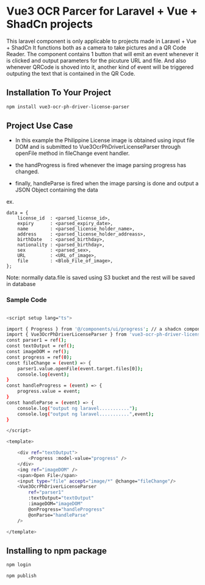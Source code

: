 # Vue3 OCR Parcer for Laravel + Vue + ShadCn projects

This laravel component is only applicable to projects made in Laravel + Vue + ShadCn
It functions both as a camera to take pictures and a QR Code Reader. The component contains
1 button that will emit an event whenever it is clicked and output parameters for the picuture URL and file.
And also whenever QRCode is shoved into it, another kind of event will be triggered outputing the text that is
contained in the QR Code.

## Installation To Your Project

```sh
npm install vue3-ocr-ph-driver-license-parser
```

## Project Use Case

* In this example the Philippine License image is obtained using input file DOM and is submitted to Vue3OcrPhDriverLicenseParser through openFile method in fileChange event handler.

* the handProgress is fired whenever the image parsing progress has changed.

* finally, handleParse is fired when the image parsing is done and output a JSON Object containing the data

ex.

    data = {
        license_id  : <parsed_license_id>,
        expiry      : <parsed_expiry_date>,
        name        : <parsed_license_holder_name>,
        address     : <parsed_license_holder_addreass>,
        birthDate   : <parsed_birthday>,
        nationality : <parsed_birthday>,
        sex         : <parsed_sex>,
        URL         : <URL_of_image>,
        file        : <Blob_File_of_image>,
    };

Note: normally data.file is saved using S3 bucket and the rest will be saved in database

### Sample Code

```sh

<script setup lang="ts">

import { Progress } from '@/components/ui/progress'; // a shadcn component
import { Vue3OcrPhDriverLicenseParser } from 'vue3-ocr-ph-driver-license-parser';
const parser1 = ref();
const textOutput = ref();
const imageDOM = ref();
const progress = ref(0);
const fileChange = (event) => {
    parser1.value.openFile(event.target.files[0]);
    console.log(event);
}
const handleProgress = (event) => {
    progress.value = event;
}
const handleParse = (event) => {
    console.log("output ng laravel...........");
    console.log("output ng laravel...........",event);
}

</script>

<template>

    <div ref="textOutput">
        <Progress :model-value="progress" />
    </div>
    <img ref="imageDOM" />
    <span>Open File</span>
    <input type="file" accept="image/*" @change="fileChange"/>
    <Vue3OcrPhDriverLicenseParser 
        ref="parser1" 
        :textOutput="textOutput"
        :imageDOM="imageDOM" 
        @onProgress="handleProgress" 
        @onParse="handleParse" 
    />

</template>

```

## Installing to npm package

```sh
npm login
```

```sh
npm publish
```

